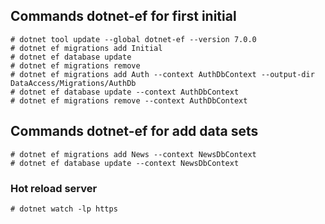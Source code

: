 ## Commands dotnet-ef for first initial
```
# dotnet tool update --global dotnet-ef --version 7.0.0
# dotnet ef migrations add Initial
# dotnet ef database update
# dotnet ef migrations remove
# dotnet ef migrations add Auth --context AuthDbContext --output-dir DataAccess/Migrations/AuthDb
# dotnet ef database update --context AuthDbContext
# dotnet ef migrations remove --context AuthDbContext
```

## Commands dotnet-ef for add data sets
```
# dotnet ef migrations add News --context NewsDbContext
# dotnet ef database update --context NewsDbContext
```

### Hot reload server
```
# dotnet watch -lp https
```
